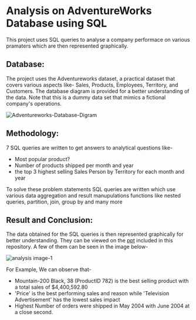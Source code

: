 # Analysis on AdventureWorks Database using SQL

This project uses SQL queries to analyse a company performace on various pramaters which are then represented graphically.

## Database: 
The project uses the Adventureworks dataset, a practical dataset that covers various aspects like- Sales, Products, Employees, Territory, and Customers. The database diagram is provided for a better understanding of the data. Note that this is a dummy data set that mimics a fictional company's operations.

![Adventureworks-Database-Digram](https://github.com/Shreya-Gupta1/Adventureworks_sql-project/assets/86680103/1ded7ca8-614f-439f-ba25-35ae0f8835a7)

## Methodology:
7 SQL queries are written to get answers to analytical questions like- 
* Most popular product?
* Number of products shipped per month and year
* the top 3 highest selling Sales Person by Territory for each month and year

To solve these problem statements SQL queries are written which use various data aggregation and result manupulations functions like nested queries, partition, join, group by and many more

## Result and Conclusion:
The data obtained for the SQL queries is then represented graphically for better understanding. They can be viewed on the [ppt](https://github.com/Shreya-Gupta1/Adventureworks_sql-project/blob/main/AdventureWorks_Analysis.pdf) included in this repository. A few of them can be seen in the image below- 


![analysis image-1](https://github.com/Shreya-Gupta1/Adventureworks_sql-project/assets/86680103/94fcda24-247c-4946-8b52-93b3c43a5c72)


For Example, We can observe that-
* Mountain-200 Black, 38 (ProductID 782) is the best selling product with a total sales of $4,400,592.80
* 'Price' is the best performing sales and reason while 'Television Advertisement' has the lowest sales impact
* Highest Number of orders were shipped in May 2004 with June 2004 at a close second.

